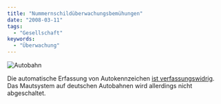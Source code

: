 ```yaml
---
title: "Nummernschildüberwachungsbemühungen"
date: "2008-03-11"
tags:
  - "Gesellschaft"
keywords:
  - "Überwachung"
---
```


![Autobahn](/img/codecandies/ZZ10122EF1.jpg)

Die automatische Erfassung von Autokennzeichen [ist verfassungswidrig](http://www.zeit.de/online/2008/11/autokennzeichen-urteil). Das Mautsystem auf deutschen Autobahnen wird allerdings nicht abgeschaltet.
